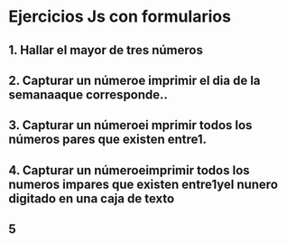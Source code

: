 
# Ejercicios Js con formularios

## 1. Hallar el mayor de tres números
## 2. Capturar un númeroe imprimir el dia de la semanaaque corresponde..
## 3. Capturar un númeroei mprimir todos los números pares que existen entre1.

## 4. Capturar un númeroeimprimir todos los numeros impares que existen entre1yel nunero digitado en una caja de texto 
## 5

